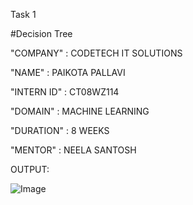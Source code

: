 Task 1

#Decision Tree

"COMPANY" : CODETECH IT SOLUTIONS

"NAME" : PAIKOTA PALLAVI 

"INTERN ID" : CT08WZ114

"DOMAIN" : MACHINE LEARNING

"DURATION"  : 8 WEEKS 

"MENTOR" : NEELA SANTOSH

OUTPUT:

![Image](https://github.com/user-attachments/assets/304ea089-f893-4ed8-b7e6-6a46aeb74547)
